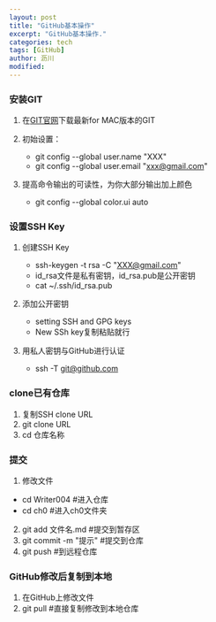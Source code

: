 ```yaml
---
layout: post
title: "GitHub基本操作"
excerpt: "GitHub基本操作."
categories: tech
tags: [GitHub]
author: 沥川
modified:
---
```


### 安装GIT

1. 在[GIT官网](https://git-scm.com/)下载最新for MAC版本的GIT

2. 初始设置：
    * git config --global user.name "XXX"
    * git config --global user.email "xxx@gmail.com"
3. 提高命令输出的可读性，为你大部分输出加上颜色
    * git config --global color.ui auto

### 设置SSH Key

1. 创建SSH Key
    * ssh-keygen -t rsa -C "XXX@gmail.com"
    * id_rsa文件是私有密钥，id_rsa.pub是公开密钥
    * cat ~/.ssh/id_rsa.pub

2. 添加公开密钥
    * setting SSH and GPG keys
    * New SSh key复制粘贴就行

3. 用私人密钥与GitHub进行认证
    * ssh -T git@github.com

### clone已有仓库
1. 复制SSH clone URL
2. git clone URL
3. cd 仓库名称

### 提交
1. 修改文件
* cd Writer004 #进入仓库
* cd ch0 #进入ch0文件夹
2. git add 文件名.md #提交到暂存区
3. git commit -m "提示" #提交到仓库
4. git push #到远程仓库

### GitHub修改后复制到本地
1. 在GitHub上修改文件
2. git pull #直接复制修改到本地仓库
